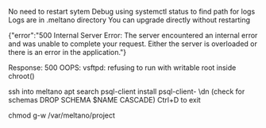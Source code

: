 No need to restart sytem
Debug using systemctl status to find path for logs
Logs are in .meltano directory
You can upgrade directly without restarting

{"error":"500 Internal Server Error: The server encountered an internal error and was unable to complete your request. Either the server is overloaded or there is an error in the application."}

Response: 500 OOPS: vsftpd: refusing to run with writable root inside chroot()

ssh into meltano
apt search psql-client
install psql-client-
\dn (check for schemas
DROP SCHEMA \$NAME CASCADE)
Ctrl+D to exit

chmod g-w /var/meltano/project
